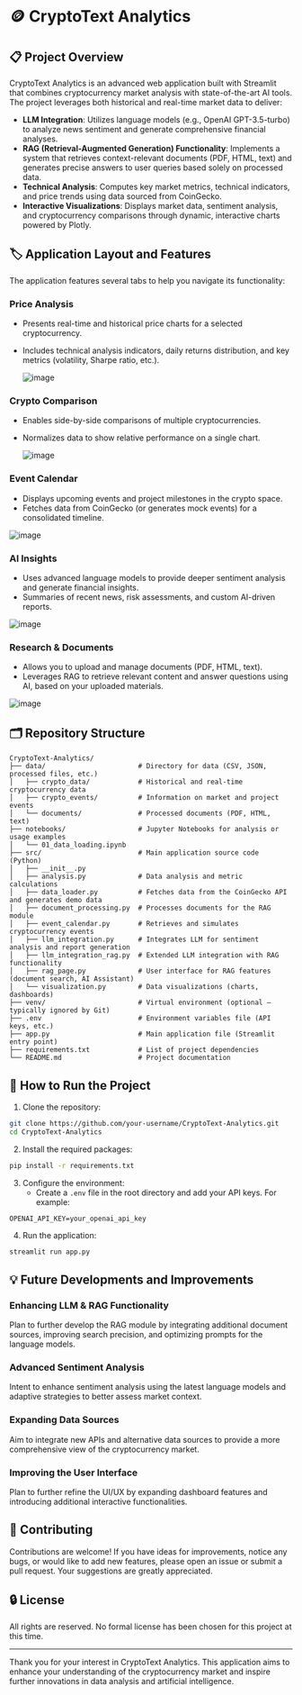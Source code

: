 # 🪙 CryptoText Analytics

## 📋 Project Overview

CryptoText Analytics is an advanced web application built with Streamlit that combines cryptocurrency market analysis with state-of-the-art AI tools. The project leverages both historical and real-time market data to deliver:

- **LLM Integration**: Utilizes language models (e.g., OpenAI GPT-3.5-turbo) to analyze news sentiment and generate comprehensive financial analyses.
- **RAG (Retrieval-Augmented Generation) Functionality**: Implements a system that retrieves context-relevant documents (PDF, HTML, text) and generates precise answers to user queries based solely on processed data.
- **Technical Analysis**: Computes key market metrics, technical indicators, and price trends using data sourced from CoinGecko.
- **Interactive Visualizations**: Displays market data, sentiment analysis, and cryptocurrency comparisons through dynamic, interactive charts powered by Plotly.

## 🏷️ Application Layout and Features

The application features several tabs to help you navigate its functionality:

### Price Analysis
- Presents real-time and historical price charts for a selected cryptocurrency.
- Includes technical analysis indicators, daily returns distribution, and key metrics (volatility, Sharpe ratio, etc.).

  ![image](https://github.com/user-attachments/assets/6b60f956-9dfa-48c0-a6c0-91586bcd0948)


### Crypto Comparison
- Enables side-by-side comparisons of multiple cryptocurrencies.
- Normalizes data to show relative performance on a single chart.

  ![image](https://github.com/user-attachments/assets/4722d0a2-efcf-459f-850a-bfd8da3ae585)


### Event Calendar
- Displays upcoming events and project milestones in the crypto space.
- Fetches data from CoinGecko (or generates mock events) for a consolidated timeline.

![image](https://github.com/user-attachments/assets/9b72f6b5-675a-46a6-87d6-13dec33c038e)


### AI Insights
- Uses advanced language models to provide deeper sentiment analysis and generate financial insights.
- Summaries of recent news, risk assessments, and custom AI-driven reports.

![image](https://github.com/user-attachments/assets/7a54df06-c763-4c66-b70b-2b3473ecae3c)


### Research & Documents
- Allows you to upload and manage documents (PDF, HTML, text).
- Leverages RAG to retrieve relevant content and answer questions using AI, based on your uploaded materials.

![image](https://github.com/user-attachments/assets/6d7d032b-afe9-4756-9441-8ac5b1677a01)

  
## 🗂️ Repository Structure

```
CryptoText-Analytics/
├── data/                       # Directory for data (CSV, JSON, processed files, etc.)
│   ├── crypto_data/            # Historical and real-time cryptocurrency data
│   ├── crypto_events/          # Information on market and project events
│   └── documents/              # Processed documents (PDF, HTML, text)
├── notebooks/                  # Jupyter Notebooks for analysis or usage examples
│   └── 01_data_loading.ipynb
├── src/                        # Main application source code (Python)
│   ├── __init__.py
│   ├── analysis.py             # Data analysis and metric calculations
│   ├── data_loader.py          # Fetches data from the CoinGecko API and generates demo data
│   ├── document_processing.py  # Processes documents for the RAG module
│   ├── event_calendar.py       # Retrieves and simulates cryptocurrency events
│   ├── llm_integration.py      # Integrates LLM for sentiment analysis and report generation
│   ├── llm_integration_rag.py  # Extended LLM integration with RAG functionality
│   ├── rag_page.py             # User interface for RAG features (document search, AI Assistant)
│   └── visualization.py        # Data visualizations (charts, dashboards)
├── venv/                       # Virtual environment (optional – typically ignored by Git)
├── .env                        # Environment variables file (API keys, etc.)
├── app.py                      # Main application file (Streamlit entry point)
├── requirements.txt            # List of project dependencies
└── README.md                   # Project documentation
```

## 🚀 How to Run the Project

1. Clone the repository:
```bash
git clone https://github.com/your-username/CryptoText-Analytics.git
cd CryptoText-Analytics
```

2. Install the required packages:
```bash
pip install -r requirements.txt
```

3. Configure the environment:
   - Create a `.env` file in the root directory and add your API keys. For example:
```
OPENAI_API_KEY=your_openai_api_key
```

4. Run the application:
```bash
streamlit run app.py
```

## 💡 Future Developments and Improvements

### Enhancing LLM & RAG Functionality
Plan to further develop the RAG module by integrating additional document sources, improving search precision, and optimizing prompts for the language models.

### Advanced Sentiment Analysis
Intent to enhance sentiment analysis using the latest language models and adaptive strategies to better assess market context.

### Expanding Data Sources
Aim to integrate new APIs and alternative data sources to provide a more comprehensive view of the cryptocurrency market.

### Improving the User Interface
Plan to further refine the UI/UX by expanding dashboard features and introducing additional interactive functionalities.

## 🤝 Contributing

Contributions are welcome! If you have ideas for improvements, notice any bugs, or would like to add new features, please open an issue or submit a pull request. Your suggestions are greatly appreciated.

## 🔒 License

All rights are reserved. No formal license has been chosen for this project at this time.

---

Thank you for your interest in CryptoText Analytics. This application aims to enhance your understanding of the cryptocurrency market and inspire further innovations in data analysis and artificial intelligence.
